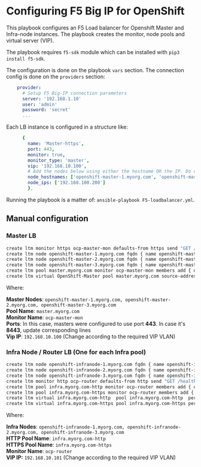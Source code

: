 # Configuring F5 Big IP for OpenShift

This playbook configures an F5 Load balancer for Openshift Master and Infra-node instances. The playbook creates the monitor, node pools and virtual server (VIP).

The playbook requires `f5-sdk` module which can be installed with `pip3 install f5-sdk`.

The configuration is done on the playbook `vars` section. The connection config is done on the `providers` section:

```yaml
    provider:
      # Setup F5 Big-IP connection parameters
      server: '192.168.1.10'
      user: 'admin'
      password: 'secret'
      ...
```

Each LB instance is configured in a structure like:

```yaml
      {
        name: 'Master-https',
        port: 443,
        monitor: true,
        monitor_type: 'master',
        vip: '192.168.10.100',
        # Add the nodes below using either the hostname OR the IP. Do not add to both.
        node_hostnames: ['openshift-master-1.myorg.com', 'openshift-master-2.myorg.com', 'openshift-master-3.myorg.com'],
        node_ips: ['192.168.100.200']
        },
```

Running the playbook is a matter of: `ansible-playbook F5-loadbalancer.yml`.

## Manual configuration

### Master LB

```bash
create ltm monitor https ocp-master-mon defaults-from https send "GET /healthz"
create ltm node openshift-master-1.myorg.com fqdn { name openshift-master-1.myorg.com }
create ltm node openshift-master-2.myorg.com fqdn { name openshift-master-2.myorg.com }
create ltm node openshift-master-3.myorg.com fqdn { name openshift-master-3.myorg.com }
create ltm pool master.myorg.com monitor ocp-master-mon members add { openshift-master-1.myorg.com:443 openshift-master-2.myorg.com:443 openshift-master-3.myorg.com.com:443 }
create ltm virtual OpenShift-Master pool master.myorg.com source-address-translation { type automap } destination 192.168.10.100:443
```

Where:

**Master Nodes**: `openshift-master-1.myorg.com, openshift-master-2.myorg.com, openshift-master-3.myorg.com`  
**Pool Name**: `master.myorg.com`  
**Monitor Name**: `ocp-master-mon`  
**Ports**: In this case, masters were configured to use port **443**. In case it's **8443**, update corresponding lines  
**Vip IP**: `192.168.10.100` (Change according to the required VIP VLAN)  

### Infra Node / Router LB (One for each Infra pool)

```bash
create ltm node openshift-infranode-1.myorg.com fqdn { name openshift-infranode-1.myorg.com }
create ltm node openshift-infranode-2.myorg.com fqdn { name openshift-infranode-2.myorg.com }
create ltm node openshift-infranode-3.myorg.com fqdn { name openshift-infranode-3.myorg.com }
create ltm monitor http ocp-router defaults-from http send "GET /healthz" destination "*.1936"
create ltm pool infra.myorg.com-http monitor ocp-router members add { openshift-infranode-1.myorg.com:80 openshift-infranode-2.myorg.com:80 openshift-infranode-3.myorg.com:80 }
create ltm pool infra.myorg.com-https monitor ocp-router members add { openshift-infranode-1.myorg.com:443 openshift-infranode-2.myorg.com:443 openshift-infranode-3.myorg.com:443 }
create ltm virtual infra.myorg.com-http  pool infra.myorg.com-http  persist replace-all-with { source_addr } source-address-translation { type automap } destination 192.168.10.101:80
create ltm virtual infra.myorg.com-https pool infra.myorg.com-https persist replace-all-with { source_addr } source-address-translation { type automap } destination 192.168.10.101:443
```

Where:

**Infra Nodes**: `openshift-infranode-1.myorg.com, openshift-infranode-2.myorg.com, openshift-infranode-3.myorg.com`  
**HTTP Pool Name**: `infra.myorg.com-http`  
**HTTPS Pool Name**: `infra.myorg.com-https`  
**Monitor Name**: `ocp-router`  
**VIP IP:** `192.168.10.101` (Change according to the required VIP VLAN)  